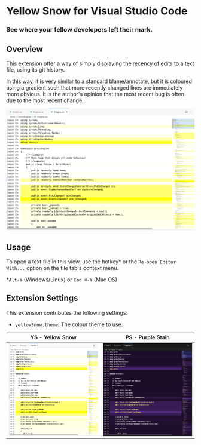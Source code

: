 # Yellow Snow for Visual Studio Code

### See where your fellow developers left their mark.

## Overview

This extension offer a way of simply displaying the recency of edits to a text file, using its git history.

In this way, it is very similar to a standard blame/annotate, but it is coloured using a gradient such that more recently changed lines are immediately more obvious. It is the author's opinion that the most recent bug is often due to the most recent change...

![Yellow Snow](https://raw.githubusercontent.com/jchown/yellow-snow-vscode/main/src/images/yellow_snow.png)

## Usage

To open a text file in this view, use the hotkey* or the `Re-open Editor With...` option on the file tab's context menu. 

*`Alt-Y` (Windows/Linux) or `Cmd ⌘-Y` (Mac OS)

## Extension Settings

This extension contributes the following settings:

* `yellowSnow.theme`: The colour theme to use.

|YS - Yellow Snow|PS - Purple Stain|
|-|-|
|<img src="https://raw.githubusercontent.com/jchown/yellow-snow-vscode/main/src/images/yellow_snow.png" width=385 height=249>|<img src="https://raw.githubusercontent.com/jchown/yellow-snow-vscode/main/src/images/purple_stain.png" width=385 height=249>|

